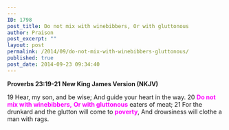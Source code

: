 ```yaml
---
---
ID: 1798
post_title: Do not mix with winebibbers, Or with gluttonous
author: Praison
post_excerpt: ""
layout: post
permalink: /2014/09/do-not-mix-with-winebibbers-gluttonous/
published: true
post_date: 2014-09-23 09:34:40
---
```

<strong>Proverbs 23:19-21</strong>
<strong> New King James Version (NKJV)</strong>

19 Hear, my son, and be wise;
And guide your heart in the way.
20 <span style="color: #ff00ff;"><strong>Do not mix with winebibbers,</strong></span>
<span style="color: #ff00ff;"><strong> Or with gluttonous</strong></span> eaters of meat;
21 For the drunkard and the glutton will come to <span style="color: #ff00ff;"><strong>poverty</strong></span>,
And drowsiness will clothe a man with rags.